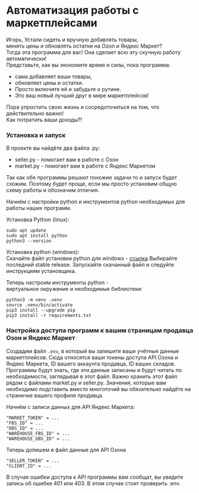 # Автоматизация работы с маркетплейсами
Игорь, Устали сидеть и вручную добавлять товары,  
менять цены и обновлять остатки на Ozon и Яндекс Маркет?  
Тогда эта программа для вас! Она сделает всю эту скучную работу автоматически!  
Представьте, как вы экономите время и силы, пока программа: 
 - сама добавляет ваши товары,  
 - обновляет цены и остатки.  
 - Просто включите её и забудьте о рутине.  
 - Это ваш новый лучший друг в мире маркетплейсов!  

Пора упростить свою жизнь и сосредоточиться на том, что действительно важно!  
Как потратить ваши доходы?!

### Установка и запуск
В проекте вы найдёте два файла .py:
 - seller.py - помогает вам в работе с Озон
 - market.py - помогает вам в работе с Яндекс Маркетом  

Так как обе программы решают похожие задачи то и запуск будет схожим.
Поэтому будет проще, если мы просто установим общую схему работы и обозначим отличия.  

Начнём с настройки python и инструментов python необходимых для работы наших программ.

Установка Python (linux):
```commandline
sudo apt update
sudo apt install python
python3 --version
```
Установка python (windows):  
Скачайте файл установки python для windows - [ссылка](https://www.python.org/downloads/windows/)
Выбирайте последний stable release. 
Запускайте скачанный файл и следуйте инструкциям установщика.

Теперь настроим инструменты python -  
виртуальное окружение и необходимые библиотеки:

```commandline
python3 -m venv .venv
source .venv/bin/activate
pip3 install --upgrade pip
pip3 install -r requirements.txt
```
### Настройка доступа программ к вашим страницам продавца Озон и Яндекс Маркет
Создадим файл `.env`, в который вы запишите ваши учётные данные маркетплейсов.
Сюда относятся ваши токены доступа API Озона и Яндекс Маркета, ID вашего аккаунта продавца,
ID ваших складов. Программы будут знать, где эти данные записаны и будут читать 
по необходимости, заглядывая в этот файл. Важно хранить этот файл рядом с файлами 
market.py и seller.py. Значения, которые вам необходимо подставить вместо многоточий вы 
обязательно найдёте на страничке вашего профиля продавца.

Начнём с записи данных для API Яндекс Маркета:
```
"MARKET_TOKEN" = ...
"FBS_ID" = ...
"DBS_ID" = ...
"WAREHOUSE_FBS_ID" = ...
"WAREHOUSE_DBS_ID" = ...
```
Теперь допишем в файл данные для API Озона 

```
"SELLER_TOKEN" = ...
"CLIENT_ID" = ...
```
В случае ошибки доступа к API программы вам сообщат, вы увидите 
запись об ошибке 401 или 403. В этом случае стоит проверить .env.


